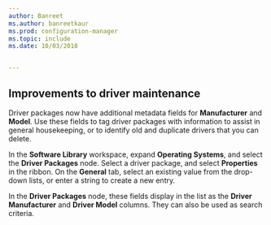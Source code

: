 ```yaml
---
author: Banreet
ms.author: banreetkaur
ms.prod: configuration-manager
ms.topic: include
ms.date: 10/03/2018


---
```


## <a name="bkmk_drivers"></a> Improvements to driver maintenance
<!--1358270-->

Driver packages now have additional metadata fields for **Manufacturer** and **Model**. Use these fields to tag driver packages with information to assist in general housekeeping, or to identify old and duplicate drivers that you can delete.

In the **Software Library** workspace, expand **Operating Systems**, and select the **Driver Packages** node. Select a driver package, and select **Properties** in the ribbon. On the **General** tab, select an existing value from the drop-down lists, or enter a string to create a new entry. 

In the **Driver Packages** node, these fields display in the list as the **Driver Manufacturer** and **Driver Model** columns. They can also be used as search criteria. 


